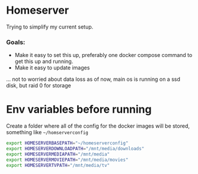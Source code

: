 # Homeserver

Trying to simplify my current setup.

### Goals:

- Make it easy to set this up, preferably one docker compose command to get this up and running.
- Make it easy to update images

... not to worried about data loss as of now, main os is running on a ssd disk, but raid 0 for storage

# Env variables before running

Create a folder where all of the config for the docker images will be stored, something like `~/homserverconfig`

```bash
export HOMESERVERBASEPATH="~/homeserverconfig"
export HOMESERVERDOWNLOADPATH="/mnt/media/downloads"
export HOMESERVERMEDIAPATH="/mnt/media"
export HOMESERVERMOVIEPATH="/mnt/media/movies"
export HOMESERVERTVPATH="/mnt/media/tv"
```
